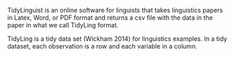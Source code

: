 TidyLinguist is an online software for linguists that takes linguistics papers in Latex, Word, or PDF format and returns a csv file with the data in the paper in what we call TidyLing format.

TidyLing is a tidy data set (Wickham 2014) for linguistics examples. In a tidy dataset, each observation is a row and each variable in a column. 


